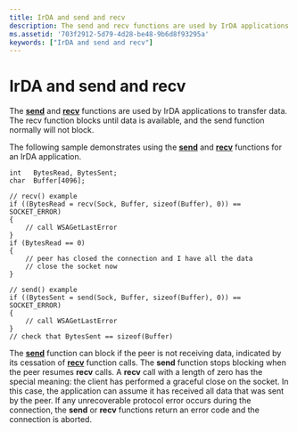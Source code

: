 ```yaml
---
title: IrDA and send and recv
description: The send and recv functions are used by IrDA applications to transfer data. The recv function blocks until data is available, and the send function normally will not block.
ms.assetid: '703f2912-5d79-4d28-be48-9b6d8f93295a'
keywords: ["IrDA and send and recv"]
---
```


# IrDA and send and recv

The [**send**](https://msdn.microsoft.com/library/windows/desktop/ms740149) and [**recv**](https://msdn.microsoft.com/library/windows/desktop/ms740121) functions are used by IrDA applications to transfer data. The recv function blocks until data is available, and the send function normally will not block.

The following sample demonstrates using the [**send**](https://msdn.microsoft.com/library/windows/desktop/ms740149) and [**recv**](https://msdn.microsoft.com/library/windows/desktop/ms740121) functions for an IrDA application.

``` syntax
int   BytesRead, BytesSent;
char  Buffer[4096];

// recv() example
if ((BytesRead = recv(Sock, Buffer, sizeof(Buffer), 0)) == SOCKET_ERROR)
{
    // call WSAGetLastError
}
if (BytesRead == 0)
{
    // peer has closed the connection and I have all the data
    // close the socket now
}

// send() example
if ((BytesSent = send(Sock, Buffer, sizeof(Buffer), 0)) == SOCKET_ERROR)
{
    // call WSAGetLastError
}
// check that BytesSent == sizeof(Buffer)
```

The [**send**](https://msdn.microsoft.com/library/windows/desktop/ms740149) function can block if the peer is not receiving data, indicated by its cessation of [**recv**](https://msdn.microsoft.com/library/windows/desktop/ms740121) function calls. The **send** function stops blocking when the peer resumes **recv** calls. A **recv** call with a length of zero has the special meaning: the client has performed a graceful close on the socket. In this case, the application can assume it has received all data that was sent by the peer. If any unrecoverable protocol error occurs during the connection, the **send** or **recv** functions return an error code and the connection is aborted.

 

 




